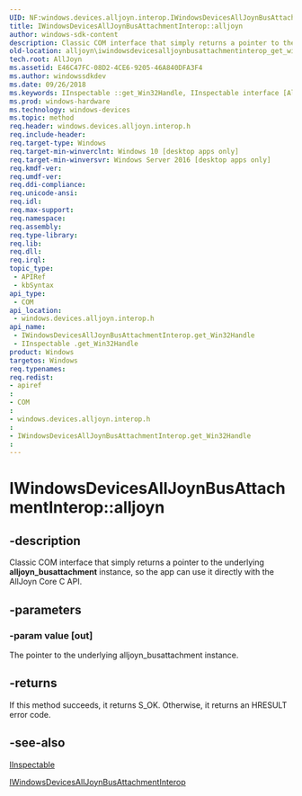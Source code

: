```yaml
---
UID: NF:windows.devices.alljoyn.interop.IWindowsDevicesAllJoynBusAttachmentInterop.get_Win32Handle
title: IWindowsDevicesAllJoynBusAttachmentInterop::alljoyn
author: windows-sdk-content
description: Classic COM interface that simply returns a pointer to the underlying alljoyn_busattachment instance, so the app can use it directly with the AllJoyn Core C API.
old-location: alljoyn\iwindowsdevicesalljoynbusattachmentinterop_get_win32handle.htm
tech.root: AllJoyn
ms.assetid: E46C47FC-08D2-4CE6-9205-46A840DFA3F4
ms.author: windowssdkdev
ms.date: 09/26/2018
ms.keywords: IInspectable ::get_Win32Handle, IInspectable interface [AllJoyn API],get_Win32Handle method, IWindowsDevicesAllJoynBusAttachmentInterop interface [AllJoyn API],get_Win32Handle method, IWindowsDevicesAllJoynBusAttachmentInterop.alljoyn, IWindowsDevicesAllJoynBusAttachmentInterop.get_Win32Handle, IWindowsDevicesAllJoynBusAttachmentInterop::alljoyn, IWindowsDevicesAllJoynBusAttachmentInterop::get_Win32Handle, alljoyn.iwindowsdevicesalljoynbusattachmentinterop_get_win32handle, get_Win32Handle, get_Win32Handle method [AllJoyn API], get_Win32Handle method [AllJoyn API],IInspectable interface, get_Win32Handle method [AllJoyn API],IWindowsDevicesAllJoynBusAttachmentInterop interface, windows/IInspectable ::get_Win32Handle, windows/IWindowsDevicesAllJoynBusAttachmentInterop::get_Win32Handle
ms.prod: windows-hardware
ms.technology: windows-devices
ms.topic: method
req.header: windows.devices.alljoyn.interop.h
req.include-header: 
req.target-type: Windows
req.target-min-winverclnt: Windows 10 [desktop apps only]
req.target-min-winversvr: Windows Server 2016 [desktop apps only]
req.kmdf-ver: 
req.umdf-ver: 
req.ddi-compliance: 
req.unicode-ansi: 
req.idl: 
req.max-support: 
req.namespace: 
req.assembly: 
req.type-library: 
req.lib: 
req.dll: 
req.irql: 
topic_type:
 - APIRef
 - kbSyntax
api_type:
 - COM
api_location:
 - windows.devices.alljoyn.interop.h
api_name:
 - IWindowsDevicesAllJoynBusAttachmentInterop.get_Win32Handle
 - IInspectable .get_Win32Handle
product: Windows
targetos: Windows
req.typenames: 
req.redist: 
- apiref
: 
- COM
: 
- windows.devices.alljoyn.interop.h
: 
- IWindowsDevicesAllJoynBusAttachmentInterop.get_Win32Handle
: 
---
```


# IWindowsDevicesAllJoynBusAttachmentInterop::alljoyn


## -description


Classic COM interface that simply returns a pointer to the underlying <b>alljoyn_busattachment</b> instance, so the app can use it directly with the AllJoyn Core C API.


## -parameters




### -param value [out]

The pointer to the underlying alljoyn_busattachment instance.


## -returns



If this method succeeds, it returns S_OK. Otherwise, it returns an HRESULT error code. 





## -see-also




<a href="https://msdn.microsoft.com/0657E51F-D4C0-46C6-927D-B01E54B6846C">IInspectable </a>



<a href="https://msdn.microsoft.com/F08A2D95-A84E-47C9-9485-98306993DB52">IWindowsDevicesAllJoynBusAttachmentInterop</a>
 

 

